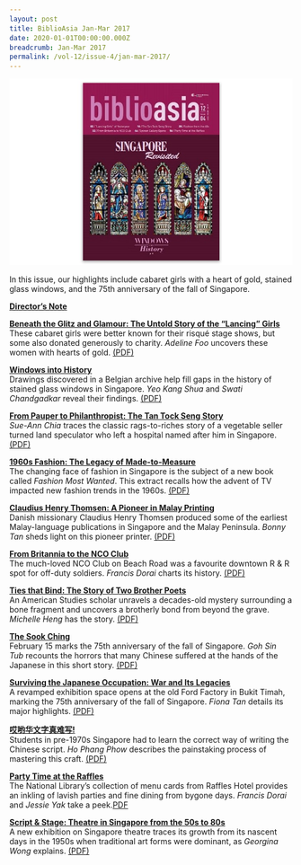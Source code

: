 ```yaml
---
layout: post
title: BiblioAsia Jan-Mar 2017
date: 2020-01-01T00:00:00.000Z
breadcrumb: Jan-Mar 2017
permalink: /vol-12/issue-4/jan-mar-2017/
---
```

<img src="/images/Vol-12-issue-4/vol12_iss4.JPG">  

In this issue, our highlights include cabaret girls with a heart of gold, stained glass windows, and the 75th anniversary of the fall of Singapore.

**[Director’s Note](https://nlb-ba-staging.netlify.app/vol-12/issue-4/jan-mar-2017/director-note)** 

**[Beneath the Glitz and Glamour: The Untold Story of the “Lancing” Girls](https://nlb-ba-staging.netlify.app/vol-12/issue-4/jan-mar-2017/beneath-glitz-glamour)** <br>
These cabaret girls were better known for their risqué stage shows, but some also donated generously to charity. *Adeline Foo* uncovers these women with hearts of gold. [(PDF)](/files/pdf/vol-12/v12-issue4_LancingGirls.pdf)

**[Windows into History](https://nlb-ba-staging.netlify.app/vol-12/issue-4/jan-mar-2017/windows-into-history)** <br>
Drawings discovered in a Belgian archive help fill gaps in the history of stained glass windows in Singapore. *Yeo Kang Shua* and *Swati Chandgadkar* reveal their findings. [(PDF)](/files/pdf/vol-12/v12-issue4_Windows.pdf)

**[From Pauper to Philanthropist: The Tan Tock Seng Story](https://nlb-ba-staging.netlify.app/vol-12/issue-4/jan-mar-2017/pauper-to-philanthrop)** <br>
*Sue-Ann Chia* traces the classic rags-to-riches story of a vegetable seller turned land speculator who left a hospital named after him in Singapore. [(PDF)](/files/pdf/vol-12/v12-issue4_Pauper.pdf)

**[1960s Fashion: The Legacy of Made-to-Measure](https://nlb-ba-staging.netlify.app/vol-12/issue-4/jan-mar-2017/1960s-fashion)** <br>
The changing face of fashion in Singapore is the subject of a new book called *Fashion Most Wanted*. This extract recalls how the advent of TV impacted new fashion trends in the 1960s. [(PDF)](/files/pdf/vol-12/v12-issue4_1960sFashion.pdf)

**[Claudius Henry Thomsen: A Pioneer in Malay Printing](https://nlb-ba-staging.netlify.app/vol-12/issue-4/jan-mar-2017/claudiushenrythomsen)** <br>
Danish missionary Claudius Henry Thomsen produced some of the earliest Malay-language publications in Singapore and the Malay Peninsula. *Bonny Tan* sheds light on this pioneer printer. [(PDF)](/files/pdf/vol-12/v12-issue4_Claudius.pdf)

**[From Britannia to the NCO Club](https://nlb-ba-staging.netlify.app/vol-12/issue-4/jan-mar-2017/britannia-nco-club)** <br>
The much-loved NCO Club on Beach Road was a favourite downtown R & R spot for off-duty soldiers. *Francis Dorai* charts its history. [(PDF)](/files/pdf/vol-12/v12-issue4_NCOClub.pdf)

**[Ties that Bind: The Story of Two Brother Poets](https://nlb-ba-staging.netlify.app/vol-12/issue-4/jan-mar-2017/ties-that-bind)** <br>
An American Studies scholar unravels a decades-old mystery surrounding a bone fragment and uncovers a brotherly bond from beyond the grave. *Michelle Heng* has the story. [(PDF)](/files/pdf/vol-12/v12-issue4_TiesBind.pdf)

**[The Sook Ching](https://nlb-ba-staging.netlify.app/vol-12/issue-4/jan-mar-2017/the-sook-ching)** <br>
February 15 marks the 75th anniversary of the fall of Singapore. *Goh Sin Tub* recounts the horrors that many Chinese suffered at the hands of the Japanese in this short story. [(PDF)](/files/pdf/vol-12/v12-issue4_SookChing.pdf)

**[Surviving the Japanese Occupation: War and Its Legacies](https://nlb-ba-staging.netlify.app/vol-12/issue-4/jan-mar-2017/surviving-jpnese-occu)** <br>
A revamped exhibition space opens at the old Ford Factory in Bukit Timah, marking the 75th anniversary of the fall of Singapore. *Fiona Tan* details its major highlights. [(PDF)](/files/pdf/vol-12/v12-issue4_SyonanGallery.pdf)

**[哎哟华文字真难写!](https://nlb-ba-staging.netlify.app/vol-12/issue-4/jan-mar-2017/writingchinesescript)** <br>
Students in pre-1970s Singapore had to learn the correct way of writing the Chinese script. *Ho Phang Phow* describes the painstaking process of mastering this craft. [(PDF)](/files/pdf/vol-12/v12-issue4_ChineseScript.pdf)

**[Party Time at the Raffles](https://nlb-ba-staging.netlify.app/vol-12/issue-4/jan-mar-2017/party-time-raffles)**<br>
The National Library’s collection of menu cards from Raffles Hotel provides an inkling of lavish parties and fine dining from bygone days. *Francis Dorai* and *Jessie Yak* take a peek.[PDF](/files/v12-issue4_PartytimeatRaffles.pdf)

**[Script & Stage: Theatre in Singapore from the 50s to 80s](https://nlb-ba-staging.netlify.app/vol-12/issue-4/jan-mar-2017/script-stages-theatre)** <br>
A new exhibition on Singapore theatre traces its growth from its nascent days in the 1950s when traditional art forms were dominant, as *Georgina Wong* explains. [(PDF)](/files/pdf/vol-12/v12-issue4_ScriptStage.pdf)